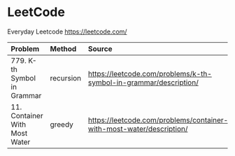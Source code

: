 # LeetCode

Everyday Leetcode https://leetcode.com/

| Problem    | Method | Source|  
| :--------|:--------| :------ | 
| 779. K-th Symbol in Grammar |  recursion    | https://leetcode.com/problems/k-th-symbol-in-grammar/description/|
|11. Container With Most Water| greedy|https://leetcode.com/problems/container-with-most-water/description/|
